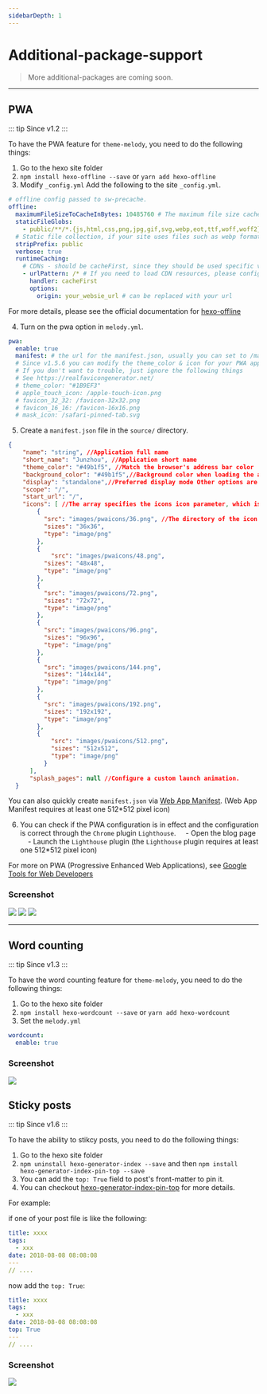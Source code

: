 ```yaml
---
sidebarDepth: 1
---
```


# Additional-package-support

> More additional-packages are coming soon.

------

## PWA 

::: tip
Since v1.2
:::

To have the PWA feature for `theme-melody`, you need to do the following things:

1. Go to the hexo site folder
2. `npm install hexo-offline --save` or `yarn add hexo-offline`
3. Modify `_config.yml`
Add the following to the site `_config.yml`.

```yaml
# offline config passed to sw-precache.
offline:
  maximumFileSizeToCacheInBytes: 10485760 # The maximum file size cached, in bytes
  staticFileGlobs:
    - public/**/*.{js,html,css,png,jpg,gif,svg,webp,eot,ttf,woff,woff2}
  # Static file collection, if your site uses files such as webp format, please add the file type.
  stripPrefix: public
  verbose: true
  runtimeCaching:
    # CDNs - should be cacheFirst, since they should be used specific versions so should not change
    - urlPattern: /* # If you need to load CDN resources, please configure this option. If not, you can configure it.
      handler: cacheFirst
      options:
        origin: your_websie_url # can be replaced with your url
```
For more details, please see the official documentation for [hexo-offline](https://github.com/JLHwung/hexo-offline)

4. Turn on the pwa option in `melody.yml`.

```yaml
pwa:
  enable: true
  manifest: # the url for the manifest.json, usually you can set to /manifest.json
  # Since v1.5.6 you can modify the theme_color & icon for your PWA app.
  # If you don't want to trouble, just ignore the following things
  # See https://realfavicongenerator.net/
  # theme_color: "#1B9EF3"
  # apple_touch_icon: /apple-touch-icon.png
  # favicon_32_32: /favicon-32x32.png
  # favicon_16_16: /favicon-16x16.png
  # mask_icon: /safari-pinned-tab.svg
```
5. Create a `manifest.json` file in the `source/` directory.
```json
{
    "name": "string", //Application full name
    "short_name": "Junzhou", //Application short name
    "theme_color": "#49b1f5", //Match the browser's address bar color
    "background_color": "#49b1f5",//Background color when loading the app
    "display": "standalone",//Preferred display mode Other options are: fullscreen, minimal-ui, browser
    "scope": "/",
    "start_url": "/",
    "icons": [ //The array specifies the icons icon parameter, which is used to adapt to different devices (requires png, at least one icon of 192px*192px)
        {
          "src": "images/pwaicons/36.png", //The directory of the icon file needs to be created by itself in the source/ directory.
          "sizes": "36x36",
          "type": "image/png"
        },
        {
            "src": "images/pwaicons/48.png",
          "sizes": "48x48",
          "type": "image/png"
        },
        {
          "src": "images/pwaicons/72.png",
          "sizes": "72x72",
          "type": "image/png"
        },
        {
          "src": "images/pwaicons/96.png",
          "sizes": "96x96",
          "type": "image/png"
        },
        {
          "src": "images/pwaicons/144.png",
          "sizes": "144x144",
          "type": "image/png"
        },
        {
          "src": "images/pwaicons/192.png",
          "sizes": "192x192",
          "type": "image/png"
        },
        {
            "src": "images/pwaicons/512.png",
            "sizes": "512x512",
            "type": "image/png"
          }
      ],
      "splash_pages": null //Configure a custom launch animation.
  }
```

You can also quickly create `manifest.json` via [Web App Manifest](https://app-manifest.firebaseapp.com/). (Web App Manifest requires at least one 512*512 pixel icon)

6. You can check if the PWA configuration is in effect and the configuration is correct through the `Chrome` plugin `Lighthouse`.
    - Open the blog page
    - Launch the `Lighthouse` plugin (the `Lighthouse` plugin requires at least one 512*512 pixel icon)

For more on PWA (Progressive Enhanced Web Applications), see [Google Tools for Web Developers](https://developers.google.com/web/tools/lighthouse/audits/address-bar)


### Screenshot

![](https://user-images.githubusercontent.com/12621342/34635943-b50a2810-f2d1-11e7-995b-526e10da55dc.png)
![](https://i.loli.net/2019/02/09/5c5e1556af49b.png)
![](https://i.loli.net/2019/02/09/5c5e15567c52d.jpg)

------

## Word counting

::: tip
Since v1.3
:::

To have the word counting feature for `theme-melody`, you need to do the following things:

1. Go to the hexo site folder
2. `npm install hexo-wordcount --save` or `yarn add hexo-wordcount`
3. Set the `melody.yml`

```yaml
wordcount:
  enable: true
```

### Screenshot

![](https://user-images.githubusercontent.com/12621342/34635947-be617e0e-f2d1-11e7-918e-594e1a22ab90.png)

## Sticky posts

::: tip
Since v1.6
:::

To have the ability to stikcy posts, you need to do the following things:

1. Go to the hexo site folder
2. `npm uninstall hexo-generator-index --save` and then `npm install hexo-generator-index-pin-top --save`
3. You can add the `top: True` field to post's front-matter to pin it.
4. You can checkout [hexo-generator-index-pin-top](https://github.com/netcan/hexo-generator-index-pin-top) for more details.

For example:

if one of your post file is like the following:

```yaml
title: xxxx
tags:
  - xxx
date: 2018-08-08 08:08:08
---
// ....
```

now add the `top: True`:

```yaml
title: xxxx
tags:
  - xxx
date: 2018-08-08 08:08:08
top: True
---
// ....
```

### Screenshot

![](https://user-images.githubusercontent.com/12621342/44832717-37ed4500-ac5e-11e8-9d3d-2580ab36fcac.png)
